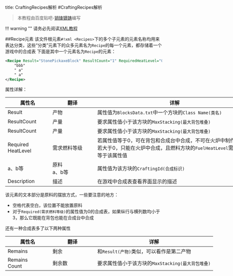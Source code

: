 title: CraftingRecipes解析
#CraftingRecipes解析

>本教程由百度贴吧-<a href="http://tieba.baidu.com/home/main/?un=销锋镝铸" target="_blank">销锋镝铸</a>编写

!!! warning ""
    请务必先阅读[XML教程][1]

##Recipe元素
该文件根元素`#!xml <Recipes>`下的多个子元素的元素名称均用来表达分类，这些“分类”元素下的众多元素名为`Recipe`的每一个元素，都存储着一个游戏中的合成表
下面是其中一个元素名为`Recipe`的元素：
```xml
<Recipe Result="StonePickaxeBlock" ResultCount="1" RequiredHeatLevel="0" a="stick" b="cobblestone" Description="Make a stone tool">
    "bbb"
    " a"
    " a"
</Recipe>
```
属性详解：
<style>
	article th, td{
		vertical-align:middle !important;
	}
</style>
<table style="table-layout:fixed; min-width:50rem;">
	<thead>
		<tr>
			<th style="width: 8rem;word-break: break-all">属性名</th>
			<th style="width: 8rem;">翻译</th>
			<th>详解</th>
		</tr>
	</thead>
	<tbody>
		<tr>
			<td>Result</td>
			<td>产物</td>
			<td>属性值为<code>BlocksData.txt</code>中一个方块的<code>Class Name(类名)</code></td>
		</tr>
		<tr>
			<td>ResultCount</td>
			<td>产量</td>
			<td>要求属性值小于该方块的<code>MaxStacking(最大背包堆叠)</code></td>
		</tr>
		<tr>
			<td>ResultCount</td>
			<td>产量</td>
			<td>要求属性值小于该方块的<code>MaxStacking(最大背包堆叠)</code></td>
		</tr>
		<tr>
			<td>Required<br />HeatLevel</td>
			<td>需求燃料等级</td>
			<td>若属性值等于0，可在背包和合成台中合成，不可在火炉中制作<br />
			若大于0，只能在火炉中合成，且燃料方块的<code>FuelHeatLevel</code>需要大于等于该属性值</td>
		</tr>
		<tr>
			<td>a、b等</td>
			<td>原料<br />a、b等</td>
			<td>属性值为该方块的<code>CraftingId(合成标识)</code></td>
		</tr>
		<tr>
			<td>Description</td>
			<td>描述</td>
			<td>在游戏中合成表查看界面显示的描述</code></td>
		</tr>
	</tbody>
</table>
该元素的文本部分是原料的摆放方式，一些要注意的地方：

* 空格代表空白，该位置不能放置原料
* 对于`Required(需求燃料等级)`的属性值为0的合成表，如果纵行与横列数均小于3，那么它既能在背包也能在合成台中合成

还有一种合成表多了以下两种属性
<table style="table-layout:fixed; min-width:50rem;">
	<thead>
		<tr>
			<th style="width: 8rem;word-break: break-all">属性名</th>
			<th style="width: 8rem;">翻译</th>
			<th>详解</th>
		</tr>
	</thead>
	<tbody>
		<tr>
			<td>Remains</td>
			<td>剩余</td>
			<td>和<code>Result(产物)</code>类似，可以看作是第二产物</td>
		</tr>
		<tr>
			<td>Remains<br />Count</td>
			<td>剩余数</td>
			<td>要求属性值小于该方块的<code>MaxStacking(最大背包堆叠)</code></td>
		</tr>
	</tbody>
</table>

[1]: xml_tutorial.md